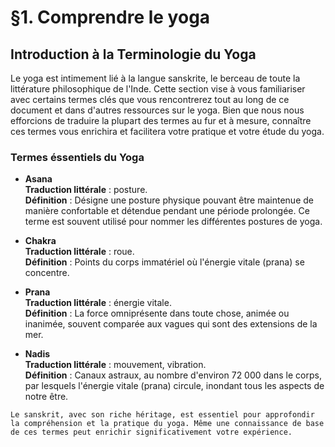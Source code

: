 # §1. Comprendre le yoga


## Introduction à la Terminologie du Yoga

Le yoga est intimement lié à la langue sanskrite, le berceau de toute la littérature philosophique de l'Inde. Cette section vise à vous familiariser avec certains termes clés que vous rencontrerez tout au long de ce document et dans d'autres ressources sur le yoga. Bien que nous nous efforcions de traduire la plupart des termes au fur et à mesure, connaître ces termes vous enrichira et facilitera votre pratique et votre étude du yoga.

### Termes éssentiels du Yoga

- **Asana**  
  **Traduction littérale** : posture.  
  **Définition** : Désigne une posture physique pouvant être maintenue de manière confortable et détendue pendant une période prolongée. Ce terme est souvent utilisé pour nommer les différentes postures de yoga.

- **Chakra**  
  **Traduction littérale** : roue.  
  **Définition** : Points du corps immatériel où l'énergie vitale (prana) se concentre.

- **Prana**  
  **Traduction littérale** : énergie vitale.  
  **Définition** : La force omniprésente dans toute chose, animée ou inanimée, souvent comparée aux vagues qui sont des extensions de la mer.

- **Nadis**  
  **Traduction littérale** : mouvement, vibration.  
  **Définition** : Canaux astraux, au nombre d'environ 72 000 dans le corps, par lesquels l'énergie vitale (prana) circule, inondant tous les aspects de notre être.

```{note}
Le sanskrit, avec son riche héritage, est essentiel pour approfondir la compréhension et la pratique du yoga. Même une connaissance de base de ces termes peut enrichir significativement votre expérience.
